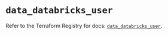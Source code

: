 # `data_databricks_user`

Refer to the Terraform Registry for docs: [`data_databricks_user`](https://registry.terraform.io/providers/databricks/databricks/1.65.0/docs/data-sources/user).
